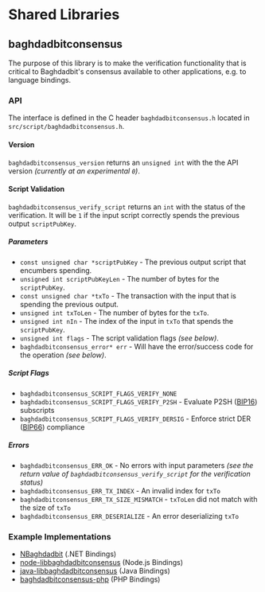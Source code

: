 Shared Libraries
================

## baghdadbitconsensus

The purpose of this library is to make the verification functionality that is critical to Baghdadbit's consensus available to other applications, e.g. to language bindings.

### API

The interface is defined in the C header `baghdadbitconsensus.h` located in  `src/script/baghdadbitconsensus.h`.

#### Version

`baghdadbitconsensus_version` returns an `unsigned int` with the the API version *(currently at an experimental `0`)*.

#### Script Validation

`baghdadbitconsensus_verify_script` returns an `int` with the status of the verification. It will be `1` if the input script correctly spends the previous output `scriptPubKey`.

##### Parameters
- `const unsigned char *scriptPubKey` - The previous output script that encumbers spending.
- `unsigned int scriptPubKeyLen` - The number of bytes for the `scriptPubKey`.
- `const unsigned char *txTo` - The transaction with the input that is spending the previous output.
- `unsigned int txToLen` - The number of bytes for the `txTo`.
- `unsigned int nIn` - The index of the input in `txTo` that spends the `scriptPubKey`.
- `unsigned int flags` - The script validation flags *(see below)*.
- `baghdadbitconsensus_error* err` - Will have the error/success code for the operation *(see below)*.

##### Script Flags
- `baghdadbitconsensus_SCRIPT_FLAGS_VERIFY_NONE`
- `baghdadbitconsensus_SCRIPT_FLAGS_VERIFY_P2SH` - Evaluate P2SH ([BIP16](https://github.com/baghdadbit/bips/blob/master/bip-0016.mediawiki)) subscripts
- `baghdadbitconsensus_SCRIPT_FLAGS_VERIFY_DERSIG` - Enforce strict DER ([BIP66](https://github.com/baghdadbit/bips/blob/master/bip-0066.mediawiki)) compliance

##### Errors
- `baghdadbitconsensus_ERR_OK` - No errors with input parameters *(see the return value of `baghdadbitconsensus_verify_script` for the verification status)*
- `baghdadbitconsensus_ERR_TX_INDEX` - An invalid index for `txTo`
- `baghdadbitconsensus_ERR_TX_SIZE_MISMATCH` - `txToLen` did not match with the size of `txTo`
- `baghdadbitconsensus_ERR_DESERIALIZE` - An error deserializing `txTo`

### Example Implementations
- [NBaghdadbit](https://github.com/NicolasDorier/NBaghdadbit/blob/master/NBaghdadbit/Script.cs#L814) (.NET Bindings)
- [node-libbaghdadbitconsensus](https://github.com/bitpay/node-libbaghdadbitconsensus) (Node.js Bindings)
- [java-libbaghdadbitconsensus](https://github.com/dexX7/java-libbaghdadbitconsensus) (Java Bindings)
- [baghdadbitconsensus-php](https://github.com/Bit-Wasp/baghdadbitconsensus-php) (PHP Bindings)
